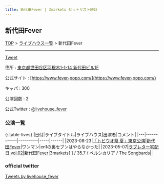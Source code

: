```yaml
---
title: 新代田Fever | 3markets セットリスト統計
---
```

## 新代田Fever

[TOP](/setlist/) > [ライブハウス一覧](livehouses.html) > 新代田Fever

___

<a href="https://twitter.com/share?ref_src=twsrc%5Etfw" data-text="3markets[ ]セットリスト > 新代田Fever" class="twitter-share-button" data-via="3markets" data-hashtags="3markets" data-related="3markets" data-show-count="false">Tweet</a>

住所
:    <a href="https://www.google.co.jp/maps/search/%E6%9D%B1%E4%BA%AC%E9%83%BD%E4%B8%96%E7%94%B0%E8%B0%B7%E5%8C%BA%E7%BE%BD%E6%A0%B9%E6%9C%A81-1-14%20%E6%96%B0%E4%BB%A3%E7%94%B0%E3%83%93%E3%83%AB1F" rel="noopener noreferrer" target="_blank">東京都世田谷区羽根木1-1-14 新代田ビル1F</a>

公式サイト
:    [https://www.fever-popo.com/](https://www.fever-popo.com/)

キャパ
:    300

公演回数
: 2


公式Twitter
: <a href="https://twitter.com/livehouse_fever">@livehouse_fever</a>


### 公演一覧

{:.table-lives}
|日付|ライブタイトル|ライブハウス|出演者|コメント|
|---|------------|----------|-----|------|
|<span class="nowrap">2023-08-23</span>|[「トビウオ祭 夏」東京公演](live077.html)|[新代田Fever](livehouse057.html)|ワンマン|en1の裏セブンはやらなかった|
|<span class="nowrap">2023-05-07</span>|[ラブレター宅配日 vol.02](live065.html)|[新代田Fever](livehouse057.html)|3markets[ ] / 35.7 / ペルシカリア / The Songbards||




### official twitter

<a class="twitter-timeline" href="https://twitter.com/livehouse_fever?ref_src=twsrc%5Etfw">Tweets by livehouse_fever</a> <script async src="https://platform.twitter.com/widgets.js" charset="utf-8"></script>


<script async src="https://platform.twitter.com/widgets.js" charset="utf-8"></script>